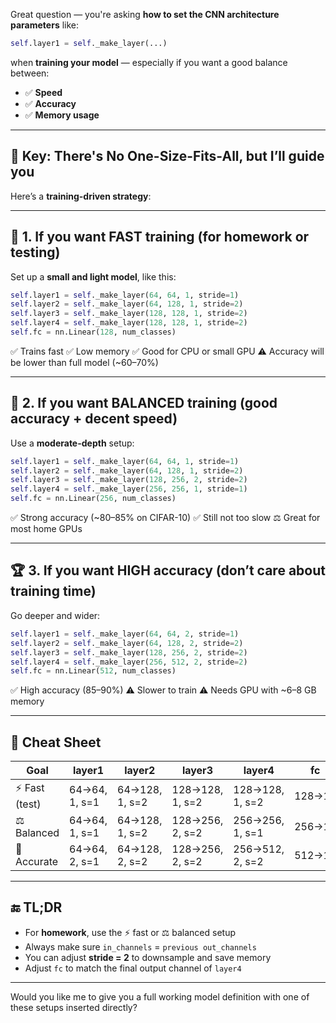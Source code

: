 Great question — you're asking **how to set the CNN architecture parameters** like:

```python
self.layer1 = self._make_layer(...)
```

when **training your model** — especially if you want a good balance between:

* ✅ **Speed**
* ✅ **Accuracy**
* ✅ **Memory usage**

---

## 🧠 Key: There's No One-Size-Fits-All, but I’ll guide you

Here’s a **training-driven strategy**:

---

## 🚀 1. **If you want FAST training (for homework or testing)**

Set up a **small and light model**, like this:

```python
self.layer1 = self._make_layer(64, 64, 1, stride=1)
self.layer2 = self._make_layer(64, 128, 1, stride=2)
self.layer3 = self._make_layer(128, 128, 1, stride=2)
self.layer4 = self._make_layer(128, 128, 1, stride=2)
self.fc = nn.Linear(128, num_classes)
```

✅ Trains fast
✅ Low memory
✅ Good for CPU or small GPU
⚠️ Accuracy will be lower than full model (\~60–70%)

---

## 🎯 2. **If you want BALANCED training (good accuracy + decent speed)**

Use a **moderate-depth** setup:

```python
self.layer1 = self._make_layer(64, 64, 1, stride=1)
self.layer2 = self._make_layer(64, 128, 1, stride=2)
self.layer3 = self._make_layer(128, 256, 2, stride=2)
self.layer4 = self._make_layer(256, 256, 1, stride=1)
self.fc = nn.Linear(256, num_classes)
```

✅ Strong accuracy (\~80–85% on CIFAR-10)
✅ Still not too slow
⚖️ Great for most home GPUs

---

## 🏆 3. **If you want HIGH accuracy (don’t care about training time)**

Go deeper and wider:

```python
self.layer1 = self._make_layer(64, 64, 2, stride=1)
self.layer2 = self._make_layer(64, 128, 2, stride=2)
self.layer3 = self._make_layer(128, 256, 2, stride=2)
self.layer4 = self._make_layer(256, 512, 2, stride=2)
self.fc = nn.Linear(512, num_classes)
```

✅ High accuracy (85–90%)
⚠️ Slower to train
⚠️ Needs GPU with \~6–8 GB memory

---

## 🧪 Cheat Sheet

| Goal          | layer1        | layer2         | layer3          | layer4          | fc     |
| ------------- | ------------- | -------------- | --------------- | --------------- | ------ |
| ⚡ Fast (test) | 64→64, 1, s=1 | 64→128, 1, s=2 | 128→128, 1, s=2 | 128→128, 1, s=2 | 128→10 |
| ⚖️ Balanced   | 64→64, 1, s=1 | 64→128, 1, s=2 | 128→256, 2, s=2 | 256→256, 1, s=1 | 256→10 |
| 🧠 Accurate   | 64→64, 2, s=1 | 64→128, 2, s=2 | 128→256, 2, s=2 | 256→512, 2, s=2 | 512→10 |

---

## 🔚 TL;DR

* For **homework**, use the ⚡ fast or ⚖️ balanced setup
* Always make sure `in_channels` = `previous out_channels`
* You can adjust **stride = 2** to downsample and save memory
* Adjust `fc` to match the final output channel of `layer4`

---

Would you like me to give you a full working model definition with one of these setups inserted directly?
